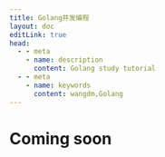 ```yaml
---
title: Golang并发编程
layout: doc
editLink: true
head:
  - - meta
    - name: description
      content: Golang study tutorial
  - - meta
    - name: keywords
      content: wangdm,Golang
---
```


# Coming soon